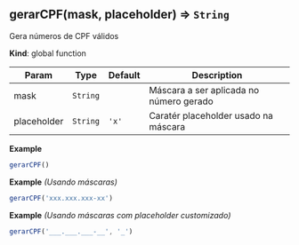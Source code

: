 <a name="gerarCPF"></a>

## gerarCPF(mask, placeholder) ⇒ <code>String</code>
Gera números de CPF válidos

**Kind**: global function  

| Param | Type | Default | Description |
| --- | --- | --- | --- |
| mask | <code>String</code> |  | Máscara a ser aplicada no número gerado |
| placeholder | <code>String</code> | <code>&#x27;x&#x27;</code> | Caratér placeholder usado na máscara |

**Example**  
```js
gerarCPF()
```
**Example** *(Usando máscaras)*  
```js
gerarCPF('xxx.xxx.xxx-xx')
```
**Example** *(Usando máscaras com placeholder customizado)*  
```js
gerarCPF('___.___.___-__', '_')
```
